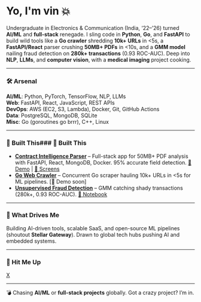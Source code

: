 # Yo, I'm vin 💥
Undergraduate in Electronics & Communication (India, ‘22–’26) turned **AI/ML** and **full-stack** renegade. I sling code in **Python**, **Go**, and **FastAPI** to build wild tools like a **Go crawler** shredding **10k+ URLs** in <5s, a **FastAPI/React** parser crushing **50MB+ PDFs** in <10s, and a **GMM model** nailing fraud detection on **280k+ transactions** (0.93 ROC-AUC). Deep into **NLP**, **LLMs**, and **computer vision**, with a **medical imaging** project cooking.

---

### 🛠 Arsenal
**AI/ML**: Python, PyTorch, TensorFlow, NLP, LLMs  
**Web**: FastAPI, React, JavaScript, REST APIs  
**DevOps**: AWS (EC2, S3, Lambda), Docker, Git, GitHub Actions  
**Data**: PostgreSQL, MongoDB, SQLite  
**Misc**: Go (goroutines go brrr), C++, Linux

---

### 🚀 Built This### 🚀 Built This  
- **[Contract Intelligence Parser](https://github.com/vin0san/Contract-intel)** – Full-stack app for 50MB+ PDF analysis with FastAPI, React, MongoDB, Docker. 95% accurate field detection. [🎥 Demo](https://www.loom.com/share/4b6f7928616b49ab814b3d9092bbf508?sid=dac677f8-6966-4cda-b465-d6f4c08200d5) | [📸 Screens](https://github.com/vin0san/Contract-intel/tree/main/media)  
- **[Go Web Crawler](https://github.com/vin0san/go-web-crawler)** – Concurrent Go scraper hauling 10k+ URLs in <5s for ML pipelines. [🎥 Demo soon]  
- **[Unsupervised Fraud Detection](https://github.com/vin0san/unsupervised-fraud-detection-gmm)** – GMM catching shady transactions (280k+, 0.93 ROC-AUC). [📓 Notebook](https://www.kaggle.com/code/vineet0san/unsupervised-fraud-anomaly-scoring-with-gmm) 


---

### 🌌 What Drives Me
Building AI-driven tools, scalable SaaS, and open-source ML pipelines (shoutout **Stellar Gateway**). Drawn to global tech hubs pushing AI and embedded systems.

---

### 📡 Hit Me Up
[X](https://x.com/Vyneetk)

---

💣 Chasing **AI/ML** or **full-stack projects** globally. Got a crazy project? I’m in.
